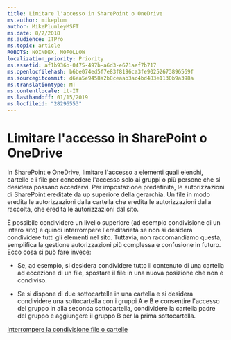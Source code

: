 ```yaml
---
title: Limitare l'accesso in SharePoint o OneDrive
ms.author: mikeplum
author: MikePlumleyMSFT
ms.date: 8/7/2018
ms.audience: ITPro
ms.topic: article
ROBOTS: NOINDEX, NOFOLLOW
localization_priority: Priority
ms.assetid: af1b936b-0475-497b-a6d3-e671aef7b717
ms.openlocfilehash: b6be074ed5f7e83f8196ca3fe90252673896569f
ms.sourcegitcommit: d6ea5e9458a2b8ceaab3ac4bd483e1130b9a398a
ms.translationtype: MT
ms.contentlocale: it-IT
ms.lasthandoff: 01/15/2019
ms.locfileid: "28296553"
---
```

# <a name="restrict-access-in-sharepoint-or-onedrive"></a>Limitare l'accesso in SharePoint o OneDrive

In SharePoint e OneDrive, limitare l'accesso a elementi quali elenchi, cartelle e i file per concedere l'accesso solo ai gruppi o più persone che si desidera possano accedervi. Per impostazione predefinita, le autorizzazioni di SharePoint ereditate da up superiore della gerarchia. Un file in modo eredita le autorizzazioni dalla cartella che eredita le autorizzazioni dalla raccolta, che eredita le autorizzazioni dal sito.
  
È possibile condividere un livello superiore (ad esempio condivisione di un intero sito) e quindi interrompere l'ereditarietà se non si desidera condividere tutti gli elementi nel sito. Tuttavia, non raccomandiamo questa, semplifica la gestione autorizzazioni più complessa e confusione in futuro. Ecco cosa si può fare invece:
  
- Se, ad esempio, si desidera condividere tutto il contenuto di una cartella ad eccezione di un file, spostare il file in una nuova posizione che non è condiviso.
    
- Se si dispone di due sottocartelle in una cartella e si desidera condividere una sottocartella con i gruppi A e B e consentire l'accesso del gruppo in alla seconda sottocartella, condividere la cartella padre del gruppo e aggiungere il gruppo B per la prima sottocartella.
    
[Interrompere la condivisione file o cartelle](https://go.microsoft.com/fwlink/?linkid=2008861)
  

